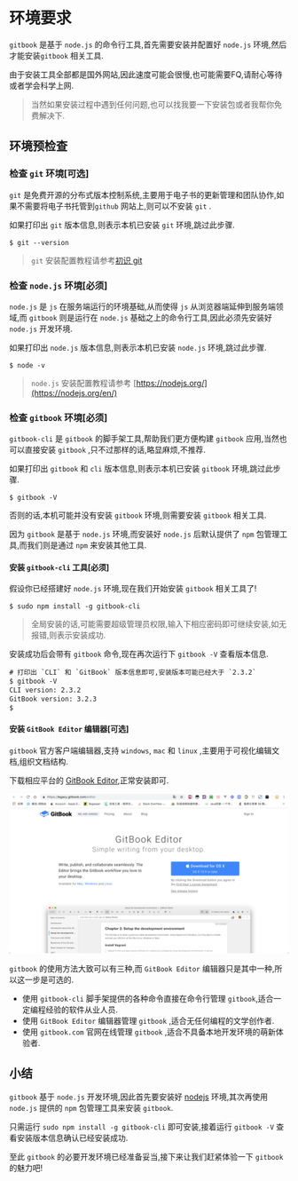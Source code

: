 # 环境要求

`gitbook` 是基于 `node.js` 的命令行工具,首先需要安装并配置好 `node.js` 环境,然后才能安装`gitbook` 相关工具.

由于安装工具全部都是国外网站,因此速度可能会很慢,也可能需要FQ,请耐心等待或者学会科学上网.

> 当然如果安装过程中遇到任何问题,也可以找我要一下安装包或者我帮你免费解决下.

## 环境预检查

### 检查 `git` 环境[可选]

`git` 是免费开源的分布式版本控制系统,主要用于电子书的更新管理和团队协作,如果不需要将电子书托管到`github` 网站上,则可以不安装 `git` .

如果打印出 `git` 版本信息,则表示本机已安装 `git` 环境,跳过此步骤.

```
$ git --version
```

>`git` 安装配置教程请参考[初识 git](https://snowdreams1006.github.io/git/base/about.html)

### 检查 `node.js` 环境[必须]

`node.js` 是 `js` 在服务端运行的环境基础,从而使得 `js` 从浏览器端延伸到服务端领域,而 `gitbook` 则是运行在 `node.js` 基础之上的命令行工具,因此必须先安装好 `node.js` 开发环境.

如果打印出 `node.js` 版本信息,则表示本机已安装 `node.js` 环境,跳过此步骤.

```
$ node -v
```

>`node.js` 安装配置教程请参考 [https://nodejs.org/](https://nodejs.org/en/)

### 检查 `gitbook` 环境[必须]

`gitbook-cli` 是 `gitbook` 的脚手架工具,帮助我们更方便构建 `gitbook` 应用,当然也可以直接安装 `gitbook` ,只不过那样的话,略显麻烦,不推荐.

如果打印出 `gitbook` 和 `cli` 版本信息,则表示本机已安装 `gitbook` 环境,跳过此步骤.

```
$ gitbook -V
```

否则的话,本机可能并没有安装 `gitbook` 环境,则需要安装 `gitbook` 相关工具.

因为 `gitbook` 是基于 `node.js` 环境,而安装好 `node.js` 后默认提供了 `npm` 包管理工具,而我们则是通过 `npm` 来安装其他工具.

#### 安装 `gitbook-cli` 工具[必须]

假设你已经搭建好 `node.js` 环境,现在我们开始安装 `gitbook` 相关工具了!

```
$ sudo npm install -g gitbook-cli
```

> 全局安装的话,可能需要超级管理员权限,输入下相应密码即可继续安装,如无报错,则表示安装成功.

安装成功后会带有 `gitbook` 命令,现在再次运行下 `gitbook -V` 查看版本信息.

```
# 打印出 `CLI` 和 `GitBook` 版本信息即可,安装版本可能已经大于 `2.3.2`
$ gitbook -V
CLI version: 2.3.2
GitBook version: 3.2.3
$ 
```

#### 安装 `GitBook Editor` 编辑器[可选]

`gitbook` 官方客户端编辑器,支持 `windows`, `mac` 和 `linux` ,主要用于可视化编辑文档,组织文档结构.

下载相应平台的 [GitBook Editor](https://legacy.gitbook.com/editor),正常安装即可.

![gitbook-editor-preview.png](../images/gitbook-editor-preview.png)

`gitbook` 的使用方法大致可以有三种,而 `GitBook Editor` 编辑器只是其中一种,所以这一步是可选的.

-  使用 `gitbook-cli` 脚手架提供的各种命令直接在命令行管理 `gitbook`,适合一定编程经验的软件从业人员.
-  使用 `GitBook Editor` 编辑器管理 `gitbook` ,适合无任何编程的文学创作者.
-  使用 `gitbook.com` 官网在线管理 `gitbook` ,适合不具备本地开发环境的萌新体验者.

## 小结

`gitbook` 基于 `node.js` 开发环境,因此首先要安装好 [nodejs](https://nodejs.org/en/) 环境,其次再使用 `node.js` 提供的 `npm` 包管理工具来安装 `gitbook`.

只需运行 `sudo npm install -g gitbook-cli` 即可安装,接着运行 `gitbook -V` 查看安装版本信息确认已经安装成功.

至此 `gitbook` 的必要开发环境已经准备妥当,接下来让我们赶紧体验一下 `gitbook` 的魅力吧!


